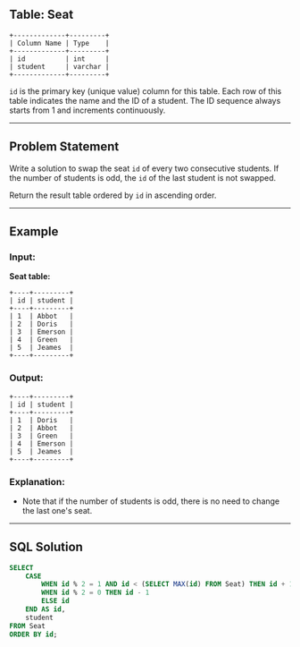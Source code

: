 ## Table: Seat

```text
+-------------+---------+
| Column Name | Type    |
+-------------+---------+
| id          | int     |
| student     | varchar |
+-------------+---------+
```

`id` is the primary key (unique value) column for this table.
Each row of this table indicates the name and the ID of a student.
The ID sequence always starts from 1 and increments continuously.

---

## Problem Statement
Write a solution to swap the seat `id` of every two consecutive students.
If the number of students is odd, the `id` of the last student is not swapped.

Return the result table ordered by `id` in ascending order.

---

## Example

### Input:
**Seat table:**
```text
+----+---------+
| id | student |
+----+---------+
| 1  | Abbot   |
| 2  | Doris   |
| 3  | Emerson |
| 4  | Green   |
| 5  | Jeames  |
+----+---------+
```

### Output:
```text
+----+---------+
| id | student |
+----+---------+
| 1  | Doris   |
| 2  | Abbot   |
| 3  | Green   |
| 4  | Emerson |
| 5  | Jeames  |
+----+---------+
```

### Explanation:
- Note that if the number of students is odd, there is no need to change the last one's seat.

---

## SQL Solution

```sql
SELECT
    CASE 
        WHEN id % 2 = 1 AND id < (SELECT MAX(id) FROM Seat) THEN id + 1 
        WHEN id % 2 = 0 THEN id - 1  
        ELSE id
    END AS id,
    student
FROM Seat
ORDER BY id;
